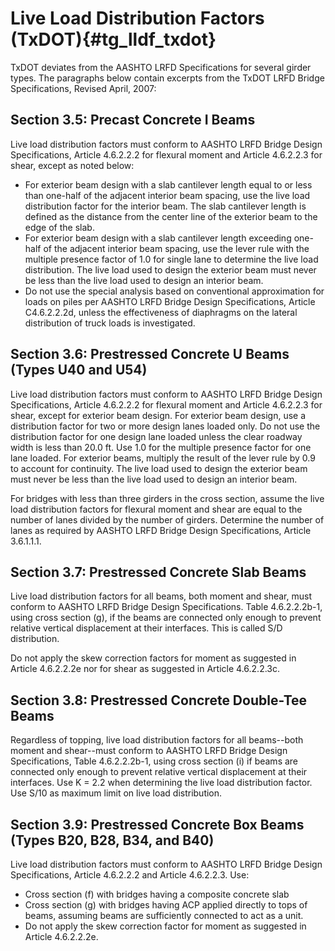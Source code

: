 Live Load Distribution Factors (TxDOT){#tg_lldf_txdot}
======================================
TxDOT deviates from the AASHTO LRFD Specifications for several girder types. The paragraphs below contain excerpts from the TxDOT LRFD Bridge Specifications, Revised April, 2007:

Section 3.5: Precast Concrete I Beams 
--------------------------------------
Live load distribution factors must conform to AASHTO LRFD Bridge Design Specifications, Article 4.6.2.2.2 for flexural moment and Article 4.6.2.2.3 for shear, except as noted below:

* For exterior beam design with a slab cantilever length equal to or less than one-half of the adjacent interior beam spacing, use the live load distribution factor for the interior beam. The slab cantilever length is defined as the distance from the center line of the exterior beam to the edge of the slab. 
* For exterior beam design with a slab cantilever length exceeding one-half of the adjacent interior beam spacing, use the lever rule with the multiple presence factor of 1.0 for single lane to determine the live load distribution. The live load used to design the exterior beam must never be less than the live load used to design an interior beam.
* Do not use the special analysis based on conventional approximation for loads on piles per AASHTO LRFD Bridge Design Specifications, Article C4.6.2.2.2d, unless the effectiveness of diaphragms on the lateral distribution of truck loads is investigated.

Section 3.6: Prestressed Concrete U Beams (Types U40 and U54)
-------------------------------------------------------------
Live load distribution factors must conform to AASHTO LRFD Bridge Design Specifications, Article 4.6.2.2.2 for flexural moment and Article 4.6.2.2.3 for shear, except for exterior beam design. For exterior beam design, use a distribution factor for two or more design lanes loaded only. Do not use the distribution factor for one design lane loaded unless the clear roadway width is less than 20.0 ft. Use 1.0 for the multiple presence factor for one lane loaded. For exterior beams, multiply the result of the lever rule by 0.9 to account for continuity. The live load used to design the exterior beam must never be less than the live load used to design an interior beam.

For bridges with less than three girders in the cross section, assume the live load distribution factors for flexural moment and shear are equal to the number of lanes divided by the number of girders. Determine the number of lanes as required by AASHTO LRFD Bridge Design Specifications, Article 3.6.1.1.1.

Section 3.7: Prestressed Concrete Slab Beams
---------------------------------------------
Live load distribution factors for all beams, both moment and shear, must conform to AASHTO LRFD Bridge Design Specifications. Table 4.6.2.2.2b-1, using cross section (g), if the beams are connected only enough to prevent relative vertical displacement at their interfaces. This is called S/D distribution.

Do not apply the skew correction factors for moment as suggested in Article 4.6.2.2.2e nor for shear as suggested in Article 4.6.2.2.3c.

Section 3.8: Prestressed Concrete Double-Tee Beams
--------------------------------------------------
Regardless of topping, live load distribution factors for all beams--both moment and shear--must conform to AASHTO LRFD Bridge Design Specifications, Table 4.6.2.2.2b-1, using cross section (i) if beams are connected only enough to prevent relative vertical displacement at their interfaces. Use K = 2.2 when determining the live load distribution factor. Use S/10 as maximum limit on live load distribution.

Section 3.9: Prestressed Concrete Box Beams (Types B20, B28, B34, and B40)
--------------------------------------------------------------------------
Live load distribution factors must conform to AASHTO LRFD Bridge Design Specifications, Article 4.6.2.2.2 and Article 4.6.2.2.3. Use:

* Cross section (f) with bridges having a composite concrete slab
* Cross section (g) with bridges having ACP applied directly to tops of beams, assuming beams are sufficiently connected to act as a unit.
* Do not apply the skew correction factor for moment as suggested in Article 4.6.2.2.2e.

